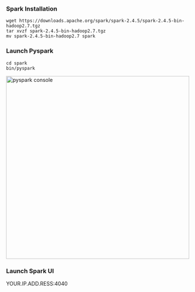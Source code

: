 ### Spark Installation

```
wget https://downloads.apache.org/spark/spark-2.4.5/spark-2.4.5-bin-hadoop2.7.tgz
tar xvzf spark-2.4.5-bin-hadoop2.7.tgz
mv spark-2.4.5-bin-hadoop2.7 spark
```


### Launch Pyspark

```
cd spark
bin/pyspark
```


<img width="500" alt="pyspark console" src="https://user-images.githubusercontent.com/28993140/83003996-5fc63400-a00f-11ea-92bc-6e0be1a2268c.png">


### Launch Spark UI

YOUR.IP.ADD.RESS:4040


